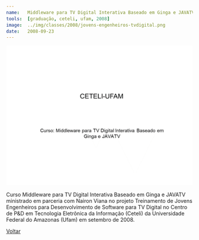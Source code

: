 ```yaml
---
name:  	Middleware para TV Digital Interativa Baseado em Ginga e JAVATV
tools: 	[graduação, ceteli, ufam, 2008]
image: 	../img/classes/2008/jovens-engenheiros-tvdigital.png
date: 	2008-09-23
---
```


![](../img/classes/2008/jovens-engenheiros-tvdigital.png)

Curso Middleware para TV Digital Interativa Baseado em Ginga e JAVATV ministrado em parceria com Nairon Viana no projeto Treinamento de Jovens Engenheiros para Desenvolvimento de Software para TV Digital no Centro de P&D em Tecnologia Eletrônica da Informação (Ceteli) da Universidade Federal do Amazonas (Ufam) em setembro de 2008.


<p class="text-center">
	<a class="btn btn-outline-primary mt-1" href="{{ site.baseurl }}/classes/">Voltar</a>
</p>